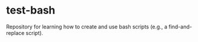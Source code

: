 # test-bash
Repository for learning how to create and use bash scripts (e.g., a find-and-replace script).
